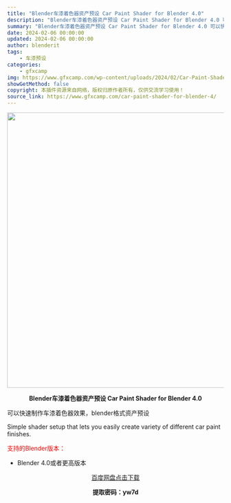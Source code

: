 ```yaml
---
title: "Blender车漆着色器资产预设 Car Paint Shader for Blender 4.0"
description: "Blender车漆着色器资产预设 Car Paint Shader for Blender 4.0 可以快速制作车漆着色器效果，blender格式资产预设 Simple shader setup th..."
summary: "Blender车漆着色器资产预设 Car Paint Shader for Blender 4.0 可以快速制作车漆着色器效果，blender格式资产预设 Simple shader setup th..."
date: 2024-02-06 00:00:00
updated: 2024-02-06 00:00:00
author: blenderit
tags: 
    - 车漆预设
categories:
    - gfxcamp
img: https://www.gfxcamp.com/wp-content/uploads/2024/02/Car-Paint-Shader-for-Blender-4.0.jpg
showGetMethod: false
copyright: 本插件资源来自网络，版权归原作者所有，仅供交流学习使用！
source_link: https://www.gfxcamp.com/car-paint-shader-for-blender-4/
---
```

<div><p><img decoding="async" class="aligncenter size-full wp-image-118446" src="https://www.gfxcamp.com/wp-content/uploads/2024/02/Car-Paint-Shader-for-Blender-4.0.jpg" data-src="https://www.gfxcamp.com/wp-content/uploads/2024/02/Car-Paint-Shader-for-Blender-4.0.jpg" alt="" width="548" height="640" data-srcset="https://www.gfxcamp.com/wp-content/uploads/2024/02/Car-Paint-Shader-for-Blender-4.0.jpg 548w, https://www.gfxcamp.com/wp-content/uploads/2024/02/Car-Paint-Shader-for-Blender-4.0-128x150.jpg 128w" data-sizes="(max-width: 548px) 100vw, 548px"></p><p style="text-align: center;"><strong>Blender车漆着色器资产预设 Car Paint Shader for Blender 4.0</strong></p><p data-pm-slice="1 1 []">可以快速制作车漆着色器效果，blender格式资产预设</p><p data-pm-slice="1 1 []">Simple shader setup that lets you easily create variety of different car paint finishes.</p><p style="text-align: left;"><span style="color: #ff0000;">支持的Blender版本：</span></p><ul>
<li style="text-align: left;">Blender 4.0或者更高版本</li>
</ul><p style="text-align: center;"><a class="maxbutton-3 maxbutton maxbutton-baidu" target="_blank" rel="noopener" href="https://pan.baidu.com/s/1IX1L7WNM04NZTBVj3zhdFQ?pwd=yw7d"><span class="mb-text">百度网盘点击下载</span></a></p><p style="text-align: center;"><strong>提取密码：yw7d</strong></p></div>